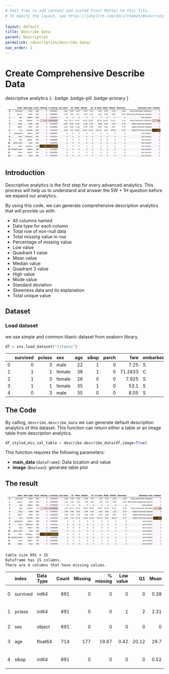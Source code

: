 ```yaml
---
# Feel free to add content and custom Front Matter to this file.
# To modify the layout, see https://jekyllrb.com/docs/themes/#overriding-theme-defaults

layout: default
title: Describe Data
parent: Description
permalink: /description/describe data/
nav_order: 1
---
```


# Create Comprehensive Describe Data
descriptive analytics
{: .badge .badge-pill .badge-primary }

<img src="/assets/images/description/desc_01.png" alt="drawing" width="500"/>

## Introduction
Descriptive analytics is the first step for every advanced analytics. This process will help us to understand and answer the 5W + 1H question before we expand our analytics.

By using this code, we can generate comprehensive description analytics that will provide us with:

- All columns named
- Data type for each column
- Total row of non-null data
- Total missing value in row
- Percentage of missing value
- Low value
- Quadrant 1 value
- Mean value
- Median value
- Quadrant 3 value
- High value
- Mode value
- Standard deviation
- Skewness data and its explanation
- Total unique value

## Dataset
### Load dataset
we use simple and common titanic dataset from seaborn library.

```python
df = sns.load_dataset("titanic")
```

|    |   survived |   pclass | sex    |   age |   sibsp |   parch |    fare | embarked   | class   | who   | adult_male   | deck   | embark_town   | alive   | alone   |
|---:|-----------:|---------:|:-------|------:|--------:|--------:|--------:|:-----------|:--------|:------|:-------------|:-------|:--------------|:--------|:--------|
|  0 |          0 |        3 | male   |    22 |       1 |       0 |  7.25   | S          | Third   | man   | True         | nan    | Southampton   | no      | False   |
|  1 |          1 |        1 | female |    38 |       1 |       0 | 71.2833 | C          | First   | woman | False        | C      | Cherbourg     | yes     | False   |
|  2 |          1 |        3 | female |    26 |       0 |       0 |  7.925  | S          | Third   | woman | False        | nan    | Southampton   | yes     | True    |
|  3 |          1 |        1 | female |    35 |       1 |       0 | 53.1    | S          | First   | woman | False        | C      | Southampton   | yes     | False   |
|  4 |          0 |        3 | male   |    35 |       0 |       0 |  8.05   | S          | Third   | man   | True         | nan    | Southampton   | no      | True    |

## The Code
By calling, `describe.describe_data` we can generate default description analytics of this dataset. This function can return either a table or an image table from description analytics.

```python
df_styled,mis_val_table = describe.describe_data(df,image=True)
```

This function requires the following parameters:
- **main_data** (`dataframe`):      Data location and value  
- **image** (`Boolean`):            generate table plot  

## The result
<img src="/assets/images/description/desc_01.png" alt="drawing"/>

```
table size 891 x 15
Dataframe has 15 columns.
There are 4 columns that have missing values.
```

|    | index    | Data Type   |   Count |   Missing |   % missing |   Low value |    Q1 |   Mean |   Median |   Q3 |   Hi value |   Mode |   Stddev |   Skewness | Skewness note                |   Uniques |
|---:|:---------|:------------|--------:|----------:|------------:|------------:|------:|-------:|---------:|-----:|-----------:|-------:|---------:|-----------:|:-----------------------------|----------:|
|  0 | survived | int64       |     891 |         0 |        0    |        0    |  0    |   0.38 |        0 |    1 |          1 |      0 |     0.49 |       0.48 | Fairly Symmetric (Positive)  |         2 |
|  1 | pclass   | int64       |     891 |         0 |        0    |        1    |  2    |   2.31 |        3 |    3 |          3 |      3 |     0.84 |      -0.63 | Moderately Negatively Skewed |         3 |
|  2 | sex      | object      |     891 |         0 |        0    |        0    |  0    |   0    |        0 |    0 |          0 |      0 |     0    |       0    | non-numeric                  |         2 |
|  3 | age      | float64     |     714 |       177 |       19.87 |        0.42 | 20.12 |  29.7  |       28 |   38 |         80 |     24 |    14.53 |       0.39 | Fairly Symmetric (Positive)  |        88 |
|  4 | sibsp    | int64       |     891 |         0 |        0    |        0    |  0    |   0.52 |        0 |    1 |          8 |      0 |     1.1  |       3.7  | Highly Positively Skewed     |         7 |